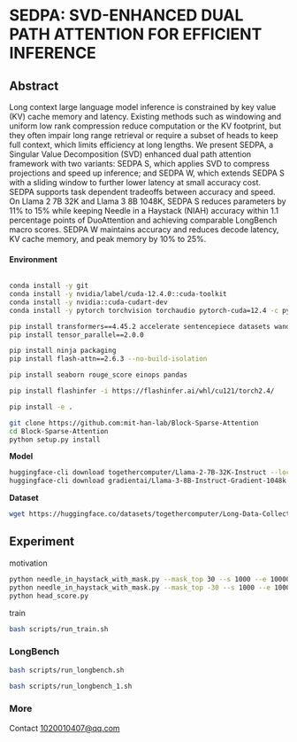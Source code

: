 # SEDPA: SVD-ENHANCED DUAL PATH ATTENTION FOR EFFICIENT INFERENCE


## Abstract
Long context large language model inference is constrained by key value (KV) cache memory and latency. Existing methods such as windowing and uniform low rank compression reduce computation or the KV footprint, but they often impair long range retrieval or require a subset of heads to keep full context, which limits efficiency at long lengths. We present SEDPA, a Singular Value Decomposition (SVD) enhanced dual path attention framework with two variants: SEDPA S, which applies SVD to compress projections and speed up inference; and SEDPA W, which extends SEDPA S with a sliding window to further lower latency at small accuracy cost. SEDPA supports task dependent tradeoffs between accuracy and speed. On Llama 2 7B 32K and Llama 3 8B 1048K, SEDPA S reduces parameters by 11% to 15% while keeping Needle in a Haystack (NIAH) accuracy within 1.1 percentage points of DuoAttention and achieving comparable LongBench macro scores. SEDPA W maintains accuracy and reduces decode latency, KV cache memory, and peak memory by 10% to 25%.

#### Environment

```bash

conda install -y git
conda install -y nvidia/label/cuda-12.4.0::cuda-toolkit
conda install -y nvidia::cuda-cudart-dev
conda install -y pytorch torchvision torchaudio pytorch-cuda=12.4 -c pytorch -c nvidia

pip install transformers==4.45.2 accelerate sentencepiece datasets wandb zstandard matplotlib huggingface_hub==0.25.2
pip install tensor_parallel==2.0.0

pip install ninja packaging
pip install flash-attn==2.6.3 --no-build-isolation

pip install seaborn rouge_score einops pandas

pip install flashinfer -i https://flashinfer.ai/whl/cu121/torch2.4/

pip install -e .

git clone https://github.com:mit-han-lab/Block-Sparse-Attention
cd Block-Sparse-Attention
python setup.py install
```
**Model**
```bash
huggingface-cli download togethercomputer/Llama-2-7B-32K-Instruct --local-dir Llama-2-7B-32K-Instruct
huggingface-cli download gradientai/Llama-3-8B-Instruct-Gradient-1048k --local-dir Llama-3-8B-Instruct-Gradient-1048k
```
**Dataset**
```bash
wget https://huggingface.co/datasets/togethercomputer/Long-Data-Collections/resolve/main/fine-tune/booksum.jsonl.zst
```

## Experiment
motivation
```bash
python needle_in_haystack_with_mask.py --mask_top 30 --s 1000 --e 100000  --model_path $path_to_model  
python needle_in_haystack_with_mask.py --mask_top -30 --s 1000 --e 100000  --model_path $path_to_model  
python head_score.py
```
train
```bash
bash scripts/run_train.sh
```

### LongBench

```bash
bash scripts/run_longbench.sh

bash scripts/run_longbench_1.sh
```

### More
Contact 1020010407@qq.com
